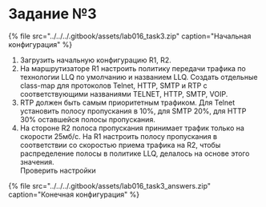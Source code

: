 # Задание №3

{% file src="../../../.gitbook/assets/lab016\_task3.zip" caption="Начальная конфигурация" %}

1. Загрузить начальную конфигурацию R1, R2.  
2. На маршрутизаторе R1 настроить политику передачи трафика по технологии LLQ по умолчанию и названием LLQ. Создать отдельные class-map для протоколов Telnet, HTTP, SMTP и RTP с соответствующими названиями TELNET, HTTP, SMTP, VOIP.  
3. RTP должен быть самым приоритетным трафиком. Для Telnet установить полосу пропускания в 10%, для SMTP 20%, для HTTP 30% оставшейся полосы пропускания.  
4. На стороне R2 полоса пропускания принимает трафик только на скорости 25мб/с. На R1 настроить полосу пропускания в соответствии со скоростью приема трафика на R2, чтобы распределение полосы в политике LLQ, делалось на основе этого значения.  
Проверить настройки  
  


{% file src="../../../.gitbook/assets/lab016\_task3\_answers.zip" caption="Конечная конфигурация" %}

